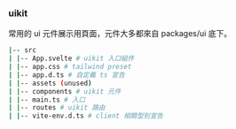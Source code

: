 ### uikit

常用的 ui 元件展示用頁面，元件大多都來自 packages/ui 底下。

```bash
|-- src
| |-- App.svelte # uikit 入口組件
| |-- app.css # tailwind preset
| |-- app.d.ts # 自定義 ts 宣告
| |-- assets (unused)
| |-- components # uikit 元件
| |-- main.ts # 入口
| |-- routes # uikit 路由
| |-- vite-env.d.ts # client 相關型別宣告
```
